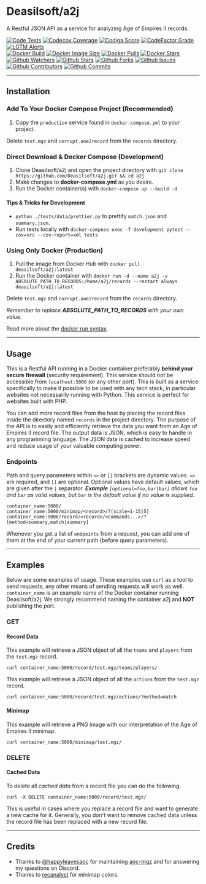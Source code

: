 # Deasilsoft/a2j

A Restful JSON API as a service for analyzing Age of Empires II records.

[![Code Tests](https://img.shields.io/github/workflow/status/deasilsoft/a2j/Run%20a2j%20Tests?label=pytest&logo=pytest&logoWidth=18)](https://github.com/Deasilsoft/a2j/actions/workflows/tests.yaml)
[![Codecov Coverage](https://img.shields.io/codecov/c/github/deasilsoft/a2j?logo=codecov&logoWidth=18)](https://app.codecov.io/gh/Deasilsoft/a2j)
[![Codiga Score](https://api.codiga.io/project/25065/score/svg)](https://app.codiga.io/public/project/25065/a2j/dashboard)
[![CodeFactor Grade](https://img.shields.io/codefactor/grade/github/deasilsoft/a2j/main?label=CodeFactor&logo=codefactor&logoWidth=18)](https://www.codefactor.io/repository/github/deasilsoft/a2j)
[![LGTM Alerts](https://img.shields.io/lgtm/alerts/github/Deasilsoft/a2j?logo=lgtm&logoWidth=18)](https://lgtm.com/projects/g/Deasilsoft/a2j/context:python)  
[![Docker Build](https://img.shields.io/github/workflow/status/deasilsoft/a2j/Build%20and%20Push%20a2j%20to%20Docker%20Hub?logo=docker&logoWidth=18)](https://github.com/Deasilsoft/a2j/actions/workflows/docker-hub.yaml)
[![Docker Image Size](https://img.shields.io/docker/image-size/deasilsoft/a2j?logo=docker&logoWidth=18)](https://hub.docker.com/r/deasilsoft/a2j)
[![Docker Pulls](https://img.shields.io/docker/pulls/deasilsoft/a2j?logo=docker&logoWidth=18)](https://hub.docker.com/r/deasilsoft/a2j)
[![Docker Stars](https://img.shields.io/docker/stars/deasilsoft/a2j?logo=docker&logoWidth=18)](https://hub.docker.com/r/deasilsoft/a2j)  
[![Github Watchers](https://img.shields.io/github/watchers/deasilsoft/a2j?logo=github&logoWidth=18)](https://github.com/Deasilsoft/a2j/watchers)
[![Github Stars](https://img.shields.io/github/stars/deasilsoft/a2j?logo=github&logoWidth=18)](https://github.com/Deasilsoft/a2j/stargazers)
[![Github Forks](https://img.shields.io/github/forks/deasilsoft/a2j?logo=github&logoWidth=18)](https://github.com/Deasilsoft/a2j/network/members)
[![Github Issues](https://img.shields.io/github/issues-raw/deasilsoft/a2j?logo=github&logoWidth=18)](https://github.com/Deasilsoft/a2j/issues)
[![Github Contributors](https://img.shields.io/github/contributors/deasilsoft/a2j?logo=github&logoWidth=18)](https://github.com/Deasilsoft/a2j/pulls)
[![Github Commits](https://img.shields.io/github/last-commit/deasilsoft/a2j?logo=github&logoWidth=18)](https://github.com/Deasilsoft/a2j/commits/main)

---

## Installation

### Add To Your Docker Compose Project (Recommended)

1. Copy the `production` service found in `docker-compose.yml` to your project.

Delete `test.mgz` and `corrupt.aoe2record` from the `records` directory.

### Direct Download & Docker Compose (Development)

1. Clone Deasilsoft/a2j and open the project directory with `git clone https://github.com/Deasilsoft/a2j.git && cd a2j`
2. Make changes to **docker-compose.yml** as you desire.
3. Run the Docker container(s) with `docker-compose up --build -d`

#### Tips & Tricks for Development

* `python ./tests/data/prettier.py` to prettify `match.json` and `summary.json`.
* Run tests locally with `docker-compose exec -T development pytest --cov=src --cov-report=xml tests`

### Using Only Docker (Production)

1. Pull the image from Docker Hub with `docker pull deasilsoft/a2j:latest`
2. Run the Docker container with `docker run -d --name a2j -v ABSOLUTE_PATH_TO_RECORDS:/home/a2j/records --restart always deasilsoft/a2j:latest`

Delete `test.mgz` and `corrupt.aoe2record` from the `records` directory.

*Remember to replace **ABSOLUTE_PATH_TO_RECORDS** with your own value.*

Read more about the [docker run syntax](https://docs.docker.com/engine/reference/commandline/run/).

---

## Usage

This is a Restful API running in a Docker container preferably **behind your secure firewall** (security requirement). This service should not be accessible from `localhost:5000`
(or any other port). This is built as a service specifically to make it possible to be used with any tech stack, in particular websites not necessarily running with Python. This
service is perfect for websites built with PHP.

You can add more record files from the host by placing the record files inside the directory named `records` in the project directory. The purpose of the API is to easily and
efficiently retrieve the data you want from an Age of Empires II record file. The output data is JSON, which is easy to handle in any programming language. The JSON data is cached
to increase speed and reduce usage of your valuable computing power.

### Endpoints

Path and query parameters within `<>` or `[]` brackets are dynamic values. `<>` are required, and `[]` are optional. Optional values have default values, which are given after
the `|` separator. ***Example** `[optional=foo,bar|bar]` allows `foo` and `bar` as valid values, but `bar` is the default value if no value is supplied.*

    container_name:5000/
    container_name:5000/minimap/<record>/?[scale=1-15|5]
    container_name:5000/record/<record>/<commands...>/?[method=summary,match|summary]

Whenever you get a list of `endpoints` from a request, you can add one of them at the end of your current path (before query parameters).

---

## Examples

Below are some examples of usage. These examples use `curl` as a tool to send requests, any other means of sending requests will work as well. `container_name` is an example name
of the Docker container running Deasilsoft/a2j. We strongly recommend naming the container a2j and **NOT** publishing the port.

### GET

#### Record Data

This example will retrieve a JSON object of all the `teams` and `players` from the `test.mgz` record.

    curl container_name:5000/record/test.mgz/teams/players/

This example will retrieve a JSON object of all the `actions` from the `test.mgz` record.

    curl container_name:5000/record/test.mgz/actions/?method=match

#### Minimap

This example will retrieve a PNG image with our interpretation of the Age of Empires II minimap.

    curl container_name:5000/minimap/test.mgz/

### DELETE

#### Cached Data

To delete all *cached data* from a record file you can do the following.

    curl -X DELETE container_name:5000/record/test.mgz/

This is useful in cases where you replace a record file and want to generate a new cache for it. Generally, you don't want to remove cached data unless the record file has been
replaced with a new record file.

---

## Credits

* Thanks to [@happyleavesaoc](https://github.com/happyleavesaoc) for maintaining [aoc-mgz](https://github.com/happyleavesaoc/aoc-mgz) and for answering my questions on Discord.
* Thanks to [recanalyst](https://github.com/goto-bus-stop/recanalyst) for minimap colors.
